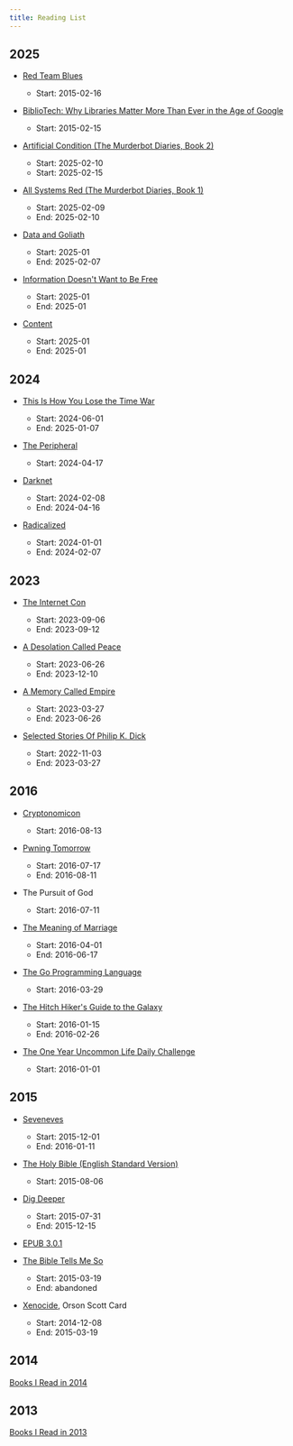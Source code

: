 ```yaml
---
title: Reading List
---
```


## 2025

- [Red Team Blues](https://craphound.com/category/redteamblues/)

  - Start: 2015-02-16

- [BiblioTech: Why Libraries Matter More Than Ever in the Age of Google](https://jpalfrey.blog/top/publications/)

  - Start: 2015-02-15

- [Artificial Condition (The Murderbot Diaries, Book 2)](https://www.marthawells.com/murderbot.htm)

  - Start: 2025-02-10
  - Start: 2025-02-15

- [All Systems Red (The Murderbot Diaries, Book 1)](https://www.marthawells.com/murderbot.htm)

  - Start: 2025-02-09
  - End: 2025-02-10

- [Data and Goliath](https://www.schneier.com/books/data-and-goliath/)

  - Start: 2025-01
  - End: 2025-02-07

- [Information Doesn't Want to Be Free](https://craphound.com/category/info/)

  - Start: 2025-01
  - End: 2025-01

- [Content](https://craphound.com/category/content/)

  - Start: 2025-01
  - End: 2025-01

## 2024

- [This Is How You Lose the Time War](https://amalelmohtar.com/bibliography/#books)

  - Start: 2024-06-01
  - End: 2025-01-07

- [The Peripheral](https://williamgibsonbooks.com)

  - Start: 2024-04-17

- [Darknet](https://matthewmather.com/darknet/)

  - Start: 2024-02-08
  - End: 2024-04-16

- [Radicalized](https://craphound.com/category/radicalized-full/)

  - Start: 2024-01-01
  - End: 2024-02-07

## 2023

- [The Internet Con](https://craphound.com/category/internetcon/)

  - Start: 2023-09-06
  - End: 2023-09-12

- [A Desolation Called Peace](https://www.arkadymartine.net/books/adcp)

  - Start: 2023-06-26
  - End: 2023-12-10

- [A Memory Called Empire](https://www.arkadymartine.net/books/amce)

  - Start: 2023-03-27
  - End: 2023-06-26

- [Selected Stories Of Philip K. Dick](https://www.pkdickbooks.com/Collections/variouscollections.php)

  - Start: 2022-11-03
  - End: 2023-03-27

## 2016

- [Cryptonomicon](http://www.cryptonomicon.com/)

  - Start: 2016-08-13

- [Pwning Tomorrow](https://supporters.eff.org/donate/pwning-tomorrow)

  - Start: 2016-07-17
  - End: 2016-08-11

- The Pursuit of God

  - Start: 2016-07-11

- [The Meaning of Marriage](http://www.timothykeller.com/books/the-meaning-of-marriage)

  - Start: 2016-04-01
  - End: 2016-06-17

- [The Go Programming Language](http://www.gopl.io/)

  - Start: 2016-03-29

- [The Hitch Hiker's Guide to the Galaxy](http://www.douglasadams.com/creations/0345391802.html)

  - Start: 2016-01-15
  - End: 2016-02-26

- [The One Year Uncommon Life Daily Challenge](http://www.coachdungy.com/product/the-one-year-uncommon-life-daily-challenge/)

  - Start: 2016-01-01

## 2015

- [Seveneves](http://www.nealstephenson.com/seveneves.html)

  - Start: 2015-12-01
  - End: 2016-01-11

- [The Holy Bible (English Standard Version)](http://www.esvbible.org/)

  - Start: 2015-08-06

- [Dig Deeper](https://www.crossway.org/books/dig-deeper-tpb/)

  - Start: 2015-07-31
  - End: 2015-12-15

- [EPUB 3.0.1](http://idpf.org/epub/301)

- [The Bible Tells Me So](http://www.patheos.com/blogs/peterenns/books/##The+Bible+Tells+Me+So)

  - Start: 2015-03-19
  - End: abandoned

- [Xenocide](http://www.hatrack.com/osc/books/xenocide/xenocide.shtml), Orson Scott Card

  - Start: 2014-12-08
  - End: 2015-03-19

## 2014

[Books I Read in 2014](/2015/02/books-i-read-in-2014)

## 2013

[Books I Read in 2013](/2014/02/books-i-read-in-2013)
